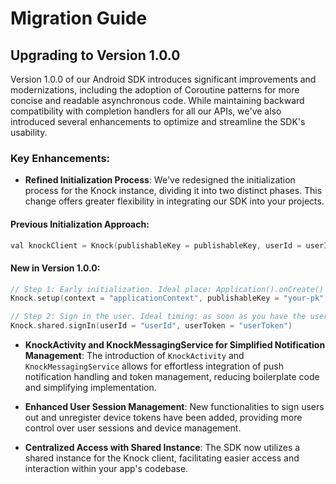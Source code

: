 # Migration Guide

## Upgrading to Version 1.0.0

Version 1.0.0 of our Android SDK introduces significant improvements and modernizations, including the adoption of Coroutine patterns for more concise and readable asynchronous code. While maintaining backward compatibility with completion handlers for all our APIs, we've also introduced several enhancements to optimize and streamline the SDK's usability.

### Key Enhancements:

- **Refined Initialization Process**: We've redesigned the initialization process for the Knock instance, dividing it into two distinct phases. This change offers greater flexibility in integrating our SDK into your projects.

#### Previous Initialization Approach:
```swift
val knockClient = Knock(publishableKey = publishableKey, userId = userId)
```

#### New in Version 1.0.0:
```swift
// Step 1: Early initialization. Ideal place: Application().onCreate() or MainActivity.
Knock.setup(context = "applicationContext", publishableKey = "your-pk", pushChannelId = "apns-channel-id")

// Step 2: Sign in the user. Ideal timing: as soon as you have the userId.
Knock.shared.signIn(userId = "userId", userToken = "userToken")
```

- **KnockActivity and KnockMessagingService for Simplified Notification Management**: The introduction of `KnockActivity` and `KnockMessagingService` allows for effortless integration of push notification handling and token management, reducing boilerplate code and simplifying implementation.

- **Enhanced User Session Management**: New functionalities to sign users out and unregister device tokens have been added, providing more control over user sessions and device management.

- **Centralized Access with Shared Instance**: The SDK now utilizes a shared instance for the Knock client, facilitating easier access and interaction within your app's codebase.